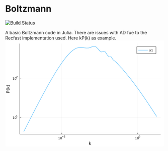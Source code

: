 # Boltzmann

[![Build Status](https://github.com/dforero0896/Boltzmann.jl/actions/workflows/CI.yml/badge.svg?branch=main)](https://github.com/dforero0896/Boltzmann.jl/actions/workflows/CI.yml?query=branch%3Amain)

A basic Boltzmann code in Julia. There are issues with AD fue to the Recfast implementation used. Here kP(k) as example.
![kP(k)](https://github.com/dforero0896/Boltzmann.jl/blob/main/test/pk_matter.png?raw=true)
